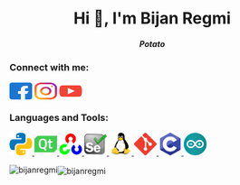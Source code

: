  
<h1 align="center">Hi 👋, I'm Bijan Regmi</h1>
<h5 align="center">Potato</h5>

<h3 align="left">Connect with me:</h3>

<p align="left">
<a href="https://fb.com/bijan.regmi" target="blank"><img align="center" src="https://raw.githubusercontent.com/BijanRegmi/BijanRegmi/main/facebook.svg" alt="bijan.regmi" height="30" width="40" /></a>
<a href="https://instagram.com/bijan.regmi" target="blank"><img align="center" src="https://raw.githubusercontent.com/BijanRegmi/BijanRegmi/main/instagram.svg" alt="bijan.regmi" height="30" width="40" /></a>
<a href="https://www.youtube.com/c/immortalda2" target="blank"><img align="center" src="https://raw.githubusercontent.com/BijanRegmi/BijanRegmi/main/youtube.svg" alt="immortalda2" height="30" width="40" /></a>
</p>

<h3 align="left">Languages and Tools:</h3>

<p align="left">
<a href="https://www.python.org" target="_blank"> <img src="https://raw.githubusercontent.com/BijanRegmi/BijanRegmi/main/python.svg" alt="python" width="40" height="40"/> </a>
<a href="https://www.qt.io/" target="_blank"> <img src="https://raw.githubusercontent.com/BijanRegmi/BijanRegmi/main/qt.svg" alt="qt" width="40" height="40"/> </a>
<a href="https://opencv.org/" target="_blank"> <img src="https://raw.githubusercontent.com/BijanRegmi/BijanRegmi/main/opencv.svg" alt="opencv" width="40" height="40"/> </a>
<a href="https://www.selenium.dev" target="_blank"> <img src="https://raw.githubusercontent.com/BijanRegmi/BijanRegmi/main/selenium.svg" alt="selenium" width="40" height="40"/> </a>
<a href="https://www.linux.org/" target="_blank"> <img src="https://raw.githubusercontent.com/BijanRegmi/BijanRegmi/main/linux.svg" alt="linux" width="40" height="40"/> </a>
<a href="https://git-scm.com/" target="_blank"> <img src="https://raw.githubusercontent.com/BijanRegmi/BijanRegmi/main/git.svg" alt="git" width="40" height="40"/> </a>
<a href="https://www.cprogramming.com/" target="_blank"> <img src="https://raw.githubusercontent.com/BijanRegmi/BijanRegmi/main/c.svg" alt="c" width="40" height="40"/> </a>
<a href="https://www.arduino.cc/" target="_blank"> <img src="https://raw.githubusercontent.com/BijanRegmi/BijanRegmi/main/arduino.svg" alt="arduino" width="40" height="40"/> </a>
</p>

<p>
<img align="left" src="https://github-readme-stats.vercel.app/api/top-langs?username=bijanregmi&show_icons=true&theme=dark&locale=en&layout=compact" alt="bijanregmi" />
</p>

<p><img align="center" src="https://github-readme-stats.vercel.app/api?username=bijanregmi&show_icons=true&theme=dark&locale=en" alt="bijanregmi" /></p>
